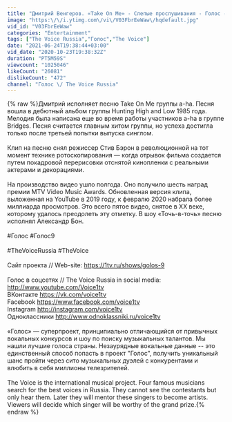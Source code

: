 ```yaml
---
title: "Дмитрий Венгеров. «Take On Me» - Слепые прослушивания - Голос - Сезон 9"
image: "https:\/\/i.ytimg.com\/vi\/V03FbrEeWaw\/hqdefault.jpg"
vid_id: "V03FbrEeWaw"
categories: "Entertainment"
tags: ["The Voice Russia","Голос","The Voice"]
date: "2021-06-24T19:38:44+03:00"
vid_date: "2020-10-23T19:38:32Z"
duration: "PT5M59S"
viewcount: "1025046"
likeCount: "26081"
dislikeCount: "472"
channel: "Голос \/ The Voice Russia"
---
```

{% raw %}Дмитрий исполняет песню Take On Me группы a-ha. Песня вошла в дебютный альбом группы Hunting High and Low 1985 года. Мелодия была написана еще во время работы участников a-ha в группе Bridges. Песня считается главным хитом группы, но успеха достигла только после третьей попытки выпуска синглом. <br /><br />Клип на песню снял режиссер Стив Бэрон в революционной на тот момент технике ротоскопирования — когда отрывок фильма создается путем покадровой перерисовки отснятой кинопленки с реальными актерами и декорациями. <br /><br />На производство видео ушло полгода. Оно получило шесть наград премии MTV Video Music Awards. Обновленная версия клипа, выложенная на YouTube в 2019 году, к февралю 2020 набрала более миллиарда просмотров. Это всего пятое видео, снятое в XX веке, которому удалось преодолеть эту отметку. В шоу «Точь-в-точь» песню исполнял Александр Бон.  <br /><br />#Голос #Голос9<br /><br />#TheVoiceRussia #TheVoice<br /><br />Сайт проекта // Web-site: <a rel="nofollow" target="blank" href="https://1tv.ru/shows/golos-9">https://1tv.ru/shows/golos-9</a><br /><br />Голос в соцсетях // The Voice Russia in social media:<br /><a rel="nofollow" target="blank" href="http://www.youtube.com/Voice1tv">http://www.youtube.com/Voice1tv</a><br />ВКонтакте <a rel="nofollow" target="blank" href="https://vk.com/voice1tv">https://vk.com/voice1tv</a><br />Facebook <a rel="nofollow" target="blank" href="https://www.facebook.com/voice1tv">https://www.facebook.com/voice1tv</a><br />Instagram <a rel="nofollow" target="blank" href="http://instagram.com/voice1tv">http://instagram.com/voice1tv</a><br />Одноклассники <a rel="nofollow" target="blank" href="http://www.odnoklassniki.ru/voice1tv">http://www.odnoklassniki.ru/voice1tv</a><br /><br />«Голос» — суперпроект, принципиально отличающийся от привычных вокальных конкурсов и шоу по поиску музыкальных талантов. Мы нашли лучшие голоса страны. Незаурядные вокальные данные -- это единственный способ попасть в проект &quot;Голос&quot;, получить уникальный шанс пройти через сито музыкальных дуэлей с конкурентами и влюбить в себя миллионы телезрителей.<br /><br />The Voice is the international musical project. Four famous musicians search for the best voices in Russia. They cannot see the contestants but only hear them. Later they will mentor these singers to become artists. Viewers will decide which singer will be worthy of the grand prize.{% endraw %}
